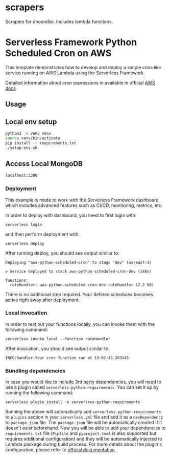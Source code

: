 # scrapers

Scrapers for dhoondlai. Includes lambda functions.

# Serverless Framework Python Scheduled Cron on AWS

This template demonstrates how to develop and deploy a simple cron-like service running on AWS Lambda using the Serverless Framework.

Detailed information about cron expressions in available in official [AWS docs](https://docs.aws.amazon.com/AmazonCloudWatch/latest/events/ScheduledEvents.html#CronExpressions).

## Usage

## Local env setup

```bash
python3 -m venv venv
source venv/bin/activate
pip install -r requirements.txt
./setup-env.sh
```

## Access Local MongoDB

```bash
localhost:3300
```

### Deployment

This example is made to work with the Serverless Framework dashboard, which includes advanced features such as CI/CD, monitoring, metrics, etc.

In order to deploy with dashboard, you need to first login with:

```
serverless login
```

and then perform deployment with:

```
serverless deploy
```

After running deploy, you should see output similar to:

```
Deploying "aws-python-scheduled-cron" to stage "dev" (us-east-1)

✔ Service deployed to stack aws-python-scheduled-cron-dev (146s)

functions:
  rateHandler: aws-python-scheduled-cron-dev-rateHandler (2.2 kB)
```

There is no additional step required. Your defined schedules becomes active right away after deployment.

### Local invocation

In order to test out your functions locally, you can invoke them with the following command:

```
serverless invoke local --function rateHandler
```

After invocation, you should see output similar to:

```
INFO:handler:Your cron function ran at 15:02:43.203145
```

### Bundling dependencies

In case you would like to include 3rd party dependencies, you will need to use a plugin called `serverless-python-requirements`. You can set it up by running the following command:

```
serverless plugin install -n serverless-python-requirements
```

Running the above will automatically add `serverless-python-requirements` to `plugins` section in your `serverless.yml` file and add it as a `devDependency` to `package.json` file. The `package.json` file will be automatically created if it doesn't exist beforehand. Now you will be able to add your dependencies to `requirements.txt` file (`Pipfile` and `pyproject.toml` is also supported but requires additional configuration) and they will be automatically injected to Lambda package during build process. For more details about the plugin's configuration, please refer to [official documentation](https://github.com/UnitedIncome/serverless-python-requirements).
